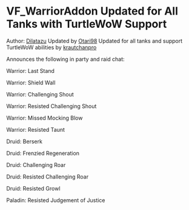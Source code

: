 # VF_WarriorAddon Updated for All Tanks with TurtleWoW Support

Author: [Dilatazu](https://github.com/Dilatazu) Updated by [Otari98](https://github.com/Otari98) Updated for all tanks and support TurtleWoW abilities by [krautchanpro](https://github.com/krautchanpro)

Announces the following in party and raid chat:

Warrior: Last Stand

Warrior: Shield Wall

Warrior: Challenging Shout

Warrior: Resisted Challenging Shout

Warrior: Missed Mocking Blow

Warrior: Resisted Taunt

Druid: Berserk

Druid: Frenzied Regeneration

Druid: Challenging Roar

Druid: Resisted Challenging Roar

Druid: Resisted Growl

Paladin: Resisted Judgement of Justice
